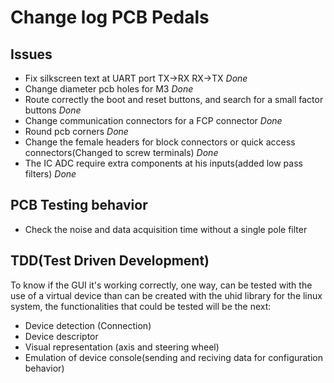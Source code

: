 # Change log PCB Pedals

## Issues
* Fix silkscreen text at UART port TX->RX RX->TX *Done*
* Change diameter pcb holes for M3 *Done*
* Route correctly the boot and reset buttons, and search for a small factor buttons *Done*
* Change communication connectors for a FCP connector *Done*
* Round pcb corners *Done*
* Change the female headers for block connectors or quick access connectors(Changed to screw terminals) *Done*
* The IC ADC require extra components at his inputs(added low pass filters) *Done*

## PCB Testing behavior

- Check the noise and data acquisition time without a single pole filter

## TDD(Test Driven Development)

To know if the GUI it's working correctly, one way, can be tested with the use of a virtual device than can be created with the 
uhid library for the linux system, the functionalities that could be tested will be the next:

- Device detection (Connection)
- Device descriptor
- Visual representation (axis and steering wheel)
- Emulation of device console(sending and reciving data for configuration behavior)
